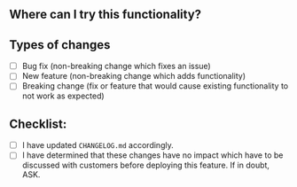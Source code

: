## Where can I try this functionality?
<!--- Please explain how this functionality can be accessed -->

## Types of changes
<!--- What types of changes does your code introduce? Put an `x` in all the boxes that apply: -->
- [ ] Bug fix (non-breaking change which fixes an issue)
- [ ] New feature (non-breaking change which adds functionality)
- [ ] Breaking change (fix or feature that would cause existing functionality to not work as expected)

## Checklist:
<!--- Go over all the following points, and put an `x` in all the boxes that apply. -->
- [ ] I have updated `CHANGELOG.md` accordingly.
- [ ] I have determined that these changes have no impact which
      have to be discussed with customers before deploying this feature.
      If in doubt, ASK.